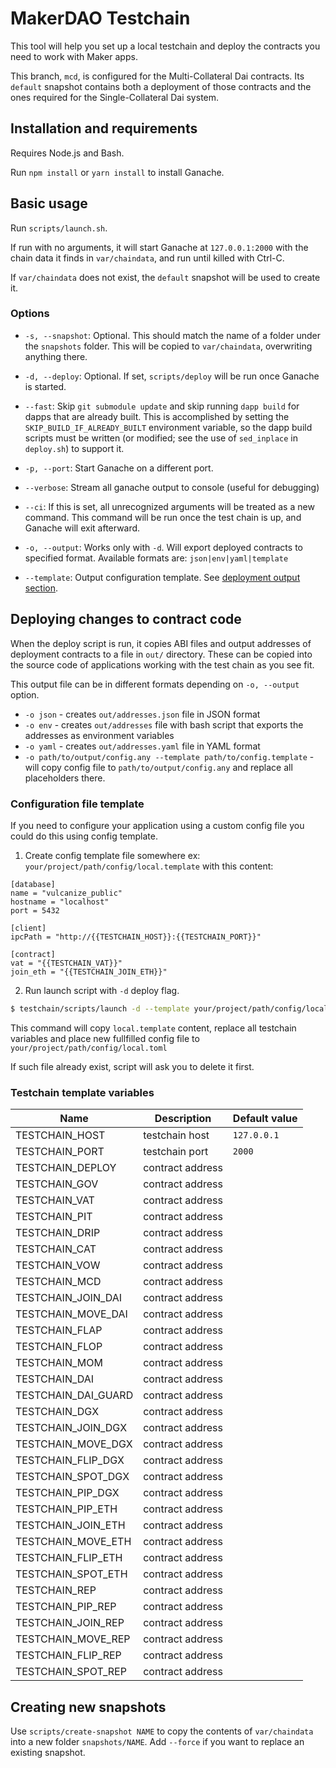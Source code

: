 # MakerDAO Testchain

This tool will help you set up a local testchain and deploy the contracts you need to work with Maker apps.

This branch, `mcd`, is configured for the Multi-Collateral Dai contracts. Its `default` snapshot contains both a deployment of those contracts and the ones required for the Single-Collateral Dai system.

## Installation and requirements

Requires Node.js and Bash.

Run `npm install` or `yarn install` to install Ganache.

## Basic usage

Run `scripts/launch.sh`.

If run with no arguments, it will start Ganache at `127.0.0.1:2000` with the chain data it finds in `var/chaindata`, and run until killed with Ctrl-C.

If `var/chaindata` does not exist, the `default` snapshot will be used to create it.

### Options

* `-s, --snapshot`: Optional. This should match the name of a folder under the `snapshots` folder. This will be copied to `var/chaindata`, overwriting anything there.

* `-d, --deploy`: Optional. If set, `scripts/deploy` will be run once Ganache is started.

* `--fast`: Skip `git submodule update` and skip running `dapp build` for dapps that are already built. This is accomplished by setting the `SKIP_BUILD_IF_ALREADY_BUILT` environment variable, so the dapp build scripts must be written (or modified; see the use of `sed_inplace` in `deploy.sh`) to support it.

* `-p, --port`: Start Ganache on a different port.

* `--verbose`: Stream all ganache output to console (useful for debugging)

* `--ci`: If this is set, all unrecognized arguments will be treated as a new command. This command will be run once the test chain is up, and Ganache will exit afterward.

* `-o, --output`: Works only with `-d`. Will export deployed contracts to specified format. Available formats are: `json|env|yaml|template`

* `--template`: Output configuration template. See [deployment output section](#deploying-changes-to-contract-code).

## Deploying changes to contract code

When the deploy script is run, it copies ABI files and output addresses of deployment contracts to a file in `out/` directory. These can be copied into the source code of applications working with the test chain as you see fit.

This output file can be in different formats depending on `-o, --output` option.

 * `-o json` - creates `out/addresses.json` file in JSON format
 * `-o env` - creates `out/addresses` file with bash script that exports the addresses as environment variables
 * `-o yaml` - creates `out/addresses.yaml` file in YAML format
 * `-o path/to/output/config.any --template path/to/config.template` - will copy config file to `path/to/output/config.any` and replace all placeholders there.

### Configuration file template

If you need to configure your application using a custom config file you could do this using config template.

1. Create config template file somewhere ex: `your/project/path/config/local.template` with this content:
```
[database]
name = "vulcanize_public"
hostname = "localhost"
port = 5432

[client]
ipcPath = "http://{{TESTCHAIN_HOST}}:{{TESTCHAIN_PORT}}"

[contract]
vat = "{{TESTCHAIN_VAT}}"
join_eth = "{{TESTCHAIN_JOIN_ETH}}"
```

2. Run launch script with `-d` deploy flag. 

```bash
$ testchain/scripts/launch -d --template your/project/path/config/local.template -o your/project/path/config/local.toml
```

This command will copy `local.template` content, replace all testchain variables and place new fullfilled config file to `your/project/path/config/local.toml`

If such file already exist, script will ask you to delete it first.

### Testchain template variables

| Name | Description | Default value |
| ---- | ----------- | ------------- |
| TESTCHAIN_HOST | testchain host | `127.0.0.1`  |
| TESTCHAIN_PORT | testchain port | `2000` |
| TESTCHAIN_DEPLOY | contract address |  |
| TESTCHAIN_GOV | contract address |  |
| TESTCHAIN_VAT | contract address |  |
| TESTCHAIN_PIT | contract address |  |
| TESTCHAIN_DRIP | contract address |  |
| TESTCHAIN_CAT | contract address |  |
| TESTCHAIN_VOW | contract address |  |
| TESTCHAIN_MCD | contract address |  |
| TESTCHAIN_JOIN_DAI | contract address |  |
| TESTCHAIN_MOVE_DAI | contract address |  |
| TESTCHAIN_FLAP | contract address |  |
| TESTCHAIN_FLOP | contract address |  |
| TESTCHAIN_MOM | contract address |  |
| TESTCHAIN_DAI | contract address |  |
| TESTCHAIN_DAI_GUARD | contract address |  |
| TESTCHAIN_DGX | contract address |  |
| TESTCHAIN_JOIN_DGX | contract address |  |
| TESTCHAIN_MOVE_DGX | contract address |  |
| TESTCHAIN_FLIP_DGX | contract address |  |
| TESTCHAIN_SPOT_DGX | contract address |  |
| TESTCHAIN_PIP_DGX | contract address |  |
| TESTCHAIN_PIP_ETH | contract address |  |
| TESTCHAIN_JOIN_ETH | contract address |  |
| TESTCHAIN_MOVE_ETH | contract address |  |
| TESTCHAIN_FLIP_ETH | contract address |  |
| TESTCHAIN_SPOT_ETH | contract address |  |
| TESTCHAIN_REP | contract address |  |
| TESTCHAIN_PIP_REP | contract address |  |
| TESTCHAIN_JOIN_REP | contract address |  |
| TESTCHAIN_MOVE_REP | contract address |  |
| TESTCHAIN_FLIP_REP | contract address |  |
| TESTCHAIN_SPOT_REP | contract address |  |

## Creating new snapshots

Use `scripts/create-snapshot NAME` to copy the contents of `var/chaindata` into a new folder `snapshots/NAME`. Add `--force` if you want to replace an existing snapshot.
